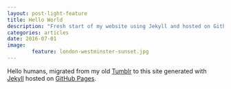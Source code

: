 ```yaml
---
layout: post-light-feature
title: Hello World
description: "Fresh start of my website using Jekyll and hosted on Github Pages"
categories: articles
date: 2016-07-01
image: 
        feature: london-westminster-sunset.jpg
---
```


Hello humans, migrated from my old [Tumblr](http://argen.tumblr.com/) to this site generated with [Jekyll](https://jekyllrb.com/) hosted on [GitHub Pages](https://pages.github.com/).